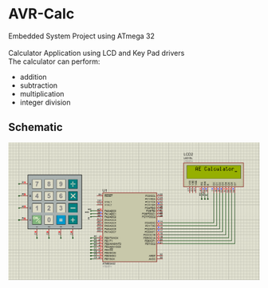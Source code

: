 # AVR-Calc
Embedded System Project using ATmega 32 \
\
Calculator Application using LCD and Key Pad drivers\
The calculator can perform:
- addition
- subtraction
- multiplication
- integer division
## Schematic
![Circuit](schematic.png)
